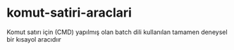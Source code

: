 # komut-satiri-araclari
Komut satırı için (CMD) yapılmış olan batch dili kullanılan tamamen deneysel bir kısayol aracıdıır 
